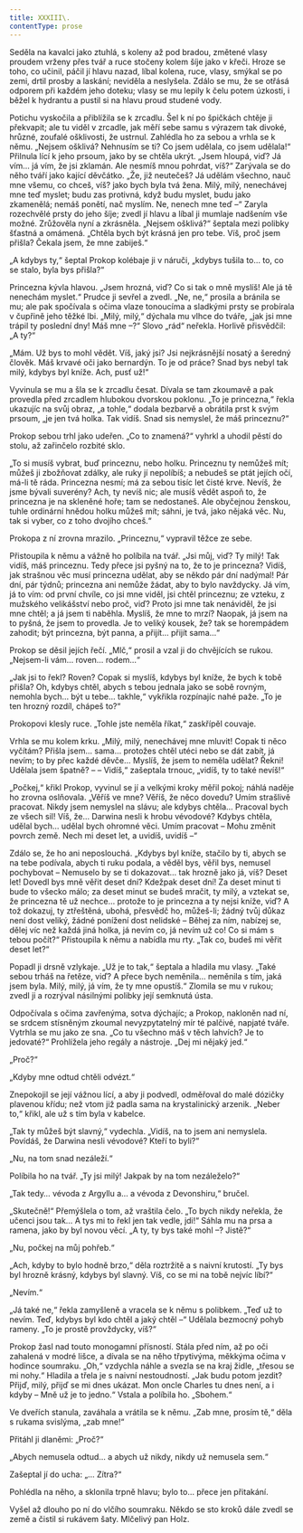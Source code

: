 ```yaml
---
title: XXXIII\.
contentType: prose
---
```


<section>

Seděla na kavalci jako ztuhlá, s koleny až pod bradou, změtené vlasy proudem vrženy přes tvář a ruce stočeny kolem šíje jako v křeči. Hroze se toho, co učinil, páčil jí hlavu nazad, líbal kolena, ruce, vlasy, smýkal se po zemi, drtil prosby a laskání; neviděla a neslyšela. Zdálo se mu, že se otřásá odporem při každém jeho doteku; vlasy se mu lepily k čelu potem úzkosti, i běžel k hydrantu a pustil si na hlavu proud studené vody.

Potichu vyskočila a přiblížila se k zrcadlu. Šel k ní po špičkách chtěje ji překvapit; ale tu viděl v zrcadle, jak měří sebe samu s výrazem tak divoké, hrůzné, zoufalé ošklivosti, že ustrnul. Zahlédla ho za sebou a vrhla se k němu. „Nejsem ošklivá? Nehnusím se ti? Co jsem udělala, co jsem udělala!“ Přilnula lící k jeho prsoum, jako by se chtěla ukrýt. „Jsem hloupá, viď? Já vím… já vím, že jsi zklamán. Ale nesmíš mnou pohrdat, víš?“ Zarývala se do něho tváří jako kající děvčátko. „Že, již neutečeš? Já udělám všechno, nauč mne všemu, co chceš, víš? jako bych byla tvá žena. Milý, milý, nenechávej mne teď myslet; budu zas protivná, když budu myslet, budu jako zkamenělá; nemáš ponětí, nač myslím. Ne, nenech mne teď –“ Zaryla rozechvělé prsty do jeho šíje; zvedl jí hlavu a líbal ji mumlaje nadšením vše možné. Zrůžověla nyní a zkrásněla. „Nejsem ošklivá?“ šeptala mezi polibky šťastná a omámená. „Chtěla bych být krásná jen pro tebe. Víš, proč jsem přišla? Čekala jsem, že mne zabiješ.“

„A kdybys ty,“ šeptal Prokop kolébaje ji v náruči, „kdybys tušila to… to, co se stalo, byla bys přišla?“

Princezna kývla hlavou. „Jsem hrozná, viď? Co si tak o mně myslíš! Ale já tě nenechám myslet.“ Prudce ji sevřel a zvedl. „Ne, ne,“ prosila a bránila se mu; ale pak spočívala s očima vlaze tonoucíma a sladkými prsty se probírala v čupřině jeho těžké lbi. „Milý, milý,“ dýchala mu vlhce do tváře, „jak jsi mne trápil ty poslední dny! Máš mne –?“ Slovo „rád“ neřekla. Horlivě přisvědčil: „A ty?“

„Mám. Už bys to mohl vědět. Víš, jaký jsi? Jsi nejkrásnější nosatý a šeredný člověk. Máš krvavé oči jako bernardýn. To je od práce? Snad bys nebyl tak milý, kdybys byl kníže. Ach, pusť už!“

Vyvinula se mu a šla se k zrcadlu česat. Dívala se tam zkoumavě a pak provedla před zrcadlem hlubokou dvorskou poklonu. „To je princezna,“ řekla ukazujíc na svůj obraz, „a tohle,“ dodala bezbarvě a obrátila prst k svým prsoum, „je jen tvá holka. Tak vidíš. Snad sis nemyslel, že máš princeznu?“

Prokop sebou trhl jako udeřen. „Co to znamená?“ vyhrkl a uhodil pěstí do stolu, až zařinčelo rozbité sklo.

„To si musíš vybrat, buď princeznu, nebo holku. Princeznu ty nemůžeš mít; můžeš ji zbožňovat zdálky, ale ruky jí nepolíbíš; a nebudeš se ptát jejích očí, má-li tě ráda. Princezna nesmí; má za sebou tisíc let čisté krve. Nevíš, že jsme bývali suverény? Ach, ty nevíš nic; ale musíš vědět aspoň to, že princezna je na skleněné hoře; tam se nedostaneš. Ale obyčejnou ženskou, tuhle ordinární hnědou holku můžeš mít; sáhni, je tvá, jako nějaká věc. Nu, tak si vyber, co z toho dvojího chceš.“

Prokopa z ní zrovna mrazilo. „Princeznu,“ vypravil těžce ze sebe.

Přistoupila k němu a vážně ho políbila na tvář. „Jsi můj, viď? Ty milý! Tak vidíš, máš princeznu. Tedy přece jsi pyšný na to, že to je princezna? Vidíš, jak strašnou věc musí princezna udělat, aby se někdo pár dní nadýmal! Pár dní, pár týdnů; princezna ani nemůže žádat, aby to bylo navždycky. Já vím, já to vím: od první chvíle, co jsi mne viděl, jsi chtěl princeznu; ze vzteku, z mužského velikášství nebo proč, viď? Proto jsi mne tak nenáviděl, že jsi mne chtěl; a já jsem ti naběhla. Myslíš, že mne to mrzí? Naopak, já jsem na to pyšná, že jsem to provedla. Je to veliký kousek, že? tak se horempádem zahodit; být princezna, být panna, a přijít… přijít sama…“

Prokop se děsil jejích řečí. „Mlč,“ prosil a vzal ji do chvějících se rukou. „Nejsem-li vám… roven… rodem…“

„Jak jsi to řekl? Roven? Copak si myslíš, kdybys byl kníže, že bych k tobě přišla? Oh, kdybys chtěl, abych s tebou jednala jako se sobě rovným, nemohla bych… být u tebe… takhle,“ vykřikla rozpínajíc nahé paže. „To je ten hrozný rozdíl, chápeš to?“

Prokopovi klesly ruce. „Tohle jste neměla říkat,“ zaskřípěl couvaje.

Vrhla se mu kolem krku. „Milý, milý, nenechávej mne mluvit! Copak ti něco vyčítám? Přišla jsem… sama… protožes chtěl utéci nebo se dát zabít, já nevím; to by přec každé děvče… Myslíš, že jsem to neměla udělat? Řekni! Udělala jsem špatně? – – Vidíš,“ zašeptala trnouc, „vidíš, ty to také nevíš!“

„Počkej,“ křikl Prokop, vyvinul se jí a velkými kroky měřil pokoj; náhlá naděje ho zrovna oslňovala. „Věříš ve mne? Věříš, že něco dovedu? Umím strašlivě pracovat. Nikdy jsem nemyslel na slávu; ale kdybys chtěla… Pracoval bych ze všech sil! Víš, že… Darwina nesli k hrobu vévodové? Kdybys chtěla, udělal bych… udělal bych ohromné věci. Umím pracovat – Mohu změnit povrch země. Nech mi deset let, a uvidíš, uvidíš –“

Zdálo se, že ho ani neposlouchá. „Kdybys byl kníže, stačilo by ti, abych se na tebe podívala, abych ti ruku podala, a věděl bys, věřil bys, nemusel pochybovat – Nemuselo by se ti dokazovat… tak hrozně jako já, víš? Deset let! Dovedl bys mně věřit deset dní? Kdežpak deset dní! Za deset minut ti bude to všecko málo; za deset minut se budeš mračit, ty milý, a vztekat se, že princezna tě už nechce… protože to je princezna a ty nejsi kníže, viď? A tož dokazuj, ty ztřeštěná, ubohá, přesvědč ho, můžeš-li; žádný tvůj důkaz není dost veliký, žádné ponížení dost nelidské – Běhej za ním, nabízej se, dělej víc než každá jiná holka, já nevím co, já nevím už co! Co si mám s tebou počít?“ Přistoupila k němu a nabídla mu rty. „Tak co, budeš mi věřit deset let?“

Popadl ji drsně vzlykaje. „Už je to tak,“ šeptala a hladila mu vlasy. „Také sebou trháš na řetěze, viď? A přece bych neměnila… neměnila s tím, jaká jsem byla. Milý, milý, já vím, že ty mne opustíš.“ Zlomila se mu v rukou; zvedl ji a rozrýval násilnými polibky její semknutá ústa.

Odpočívala s očima zavřenýma, sotva dýchajíc; a Prokop, nakloněn nad ní, se srdcem stísněným zkoumal nevyzpytatelný mír té palčivé, napjaté tváře. Vytrhla se mu jako ze sna. „Co tu všechno máš v těch lahvích? Je to jedovaté?“ Prohlížela jeho regály a nástroje. „Dej mi nějaký jed.“

„Proč?“

„Kdyby mne odtud chtěli odvézt.“

Znepokojil se její vážnou lící, a aby ji podvedl, odměřoval do malé dózičky plavenou křídu; než vtom již padla sama na krystalinický arzenik. „Neber to,“ křikl, ale už s tím byla v kabelce.

„Tak ty můžeš být slavný,“ vydechla. „Vidíš, na to jsem ani nemyslela. Povídáš, že Darwina nesli vévodové? Kteří to byli?“

„Nu, na tom snad nezáleží.“

Políbila ho na tvář. „Ty jsi milý! Jakpak by na tom nezáleželo?“

„Tak tedy… vévoda z Argyllu a… a vévoda z Devonshiru,“ bručel.

„Skutečně!“ Přemýšlela o tom, až vraštila čelo. „To bych nikdy neřekla, že učenci jsou tak… A tys mi to řekl jen tak vedle, jdi!“ Sáhla mu na prsa a ramena, jako by byl novou věcí. „A ty, ty bys také mohl –? Jistě?“

„Nu, počkej na můj pohřeb.“

„Ach, kdyby to bylo hodně brzo,“ děla roztržitě a s naivní krutostí. „Ty bys byl hrozně krásný, kdybys byl slavný. Víš, co se mi na tobě nejvíc líbí?“

„Nevím.“

„Já také ne,“ řekla zamyšleně a vracela se k němu s polibkem. „Teď už to nevím. Teď, kdybys byl kdo chtěl a jaký chtěl –“ Udělala bezmocný pohyb rameny. „To je prostě provždycky, víš?“

Prokop žasl nad touto monogamní přísností. Stála před ním, až po oči zahalená v modré lišce, a dívala se na něho třpytivýma, měkkýma očima v hodince soumraku. „Oh,“ vzdychla náhle a svezla se na kraj židle, „třesou se mi nohy.“ Hladila a třela je s naivní nestoudností. „Jak budu potom jezdit? Přijď, milý, přijď se mi dnes ukázat. Mon oncle Charles tu dnes není, a i kdyby – Mně už je to jedno.“ Vstala a políbila ho. „Sbohem.“

Ve dveřích stanula, zaváhala a vrátila se k němu. „Zab mne, prosím tě,“ děla s rukama svislýma, „zab mne!“

Přitáhl ji dlaněmi: „Proč?“

„Abych nemusela odtud… a abych už nikdy, nikdy už nemusela sem.“

Zašeptal jí do ucha: „… Zítra?“

Pohlédla na něho, a sklonila trpně hlavu; bylo to… přece jen přitakání.

Vyšel až dlouho po ní do vlčího soumraku. Někdo se sto kroků dále zvedl se země a čistil si rukávem šaty. Mlčelivý pan Holz.

</section>

[^1]: Brizance (franc.) – tříštivost. _Pozn. red_.

[^2]: Ve velkém. _Pozn. red_.

[^3]: Kupředu! _Pozn. red_.

[^4]: Ulstr – těžký zimní kabát. _Pozn. red_.

[^5]: Frýzek – vlys. _Pozn. red_.

[^6]: Překlad O. Vaňorného (1921).

[^7]: Amence (lat.) – zmatenost. _Pozn. red_.

[^8]: Divinace (lat.) – tušení, předvídání. _Pozn. red_.

[^9]: Kybelé, podle řecké mytologie maloasijská „velká matka bohů“, matka veškerého života. _Pozn. red_.

[^10]: L. Buchner (1824–1899) – něm. lékař a filozof s radikálně materialistickými názory. _Pozn. red_.

[^11]: Bootes (lat.) – souhvězdí Pastýře. _Pozn. red_.

[^12]: Ženerózní /generózní (franc.) – šlechetný. _Pozn. red_.

[^13]: Očekávám tě, P. S. Pozor, K. dorazil z Hamburku… _Pozn. red_.

[^14]: Jinak na to K. přijde. _Pozn. red_.

[^15]: „Jednomu jest vznešenou, nebeskou bohyní, druhému vydatnou krávou, která mu dává mléko.“ Schillerův epigram, překlad O. Vaňorný. _Pozn. red_.

[^16]: Nauen – německé město, v němž byla r. 1906 založena nejstarší německá radiostanice. _Pozn. red._

[^17]: Makao /macao – karetní hra. _Pozn. red_.

[^18]: Aiás – hrdina Homérovy Iliady, nejvyšší a nejsilnější ze všech Achájců. _Pozn. red_.

[^19]: Laissez-passer (franc.) – propustka. _Pozn. red_.

[^20]: Chaise longue (franc.) – lehátko. _Pozn. red_.

[^21]: Želví polévka. _Pozn. red_.

[^22]: Bej / beg (tur.) – islámský panovník, později nižší hodnostář či úředník. _Pozn. red_.

[^23]: Galop (franc.) – klus. _Pozn. red_.

[^24]: Fraktura femoris (lat.) – zlomenina stehenní kosti. _Pozn. red_.

[^25]: Swedenborg, Imanuel (1688–1772) – švéd. přírodovědec, známý mj. svými teozofickými vizemi. _Pozn. red_.

[^26]: Cousine (franc.) – bratranec. _Pozn. red_.

[^27]: Můj strýc. _Pozn. red_.

[^28]: Velký umělec. _Pozn. red_.

[^29]: Učitel tance. _Pozn. red_.

[^30]: Elože (řec.) – chvalořeč, pochvala. _Pozn. red_.

[^31]: To je hloupé. _Pozn. red_.

[^32]: Kakemono (jap.) – svitkový závěsný obraz. _Pozn. red_.

[^33]: Konfinace – úřední příkaz k pobytu na určeném místě, omezení volného pohybu. _Pozn. red_.

[^34]: Inkulpace – obvinění. _Pozn. red_.

[^35]: Dernier cri (franc.) – dosl. poslední výkřik. _Pozn. red_.

[^36]: Komtur (franc.) – vyšší hodnostář rytířského řádu. _Pozn. red_.

[^37]: Dreadnought (angl.) – pův. název bitevní lodi (Ničeho se neboj), obecné označení pro takový typ lodí. _Pozn. red_.

[^38]: Velmi laskavý. _Pozn. red_.

[^39]: Bunčuk (tur.) – vojenský odznak (žerď s koňským ohonem). _Pozn. red_.

[^40]: Extra statum (lat.) – mimo stav, mimořádně. _Pozn. red_.

[^41]: Sapér (franc.) – ženista. _Pozn. red_.

[^42]: Peignoir (franc.) – župan. _Pozn. red_.

[^43]: Kontribuce – peněžní dávky vymáhané okupační mocí na obyvatelstvu obsazeného území. _Pozn. red_.

[^44]: Tastr (něm.) – tlačítko, vypínač. _Pozn. red_.

[^45]: Sláva vítězství! _Pozn. red_.

[^46]: Mitrajéza (z franc. mitrailleuse) – palná zbraň, předchůdce kulometu. _Pozn. red_.
